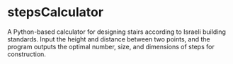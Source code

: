 # stepsCalculator
A Python-based calculator for designing stairs according to Israeli building standards. Input the height and distance between two points, and the program outputs the optimal number, size, and dimensions of steps for construction.
